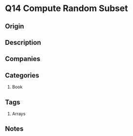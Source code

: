 # Q14 Compute Random Subset

## Origin

## Description

## Companies

## Categories

1. Book

## Tags

1. Arrays

## Notes
